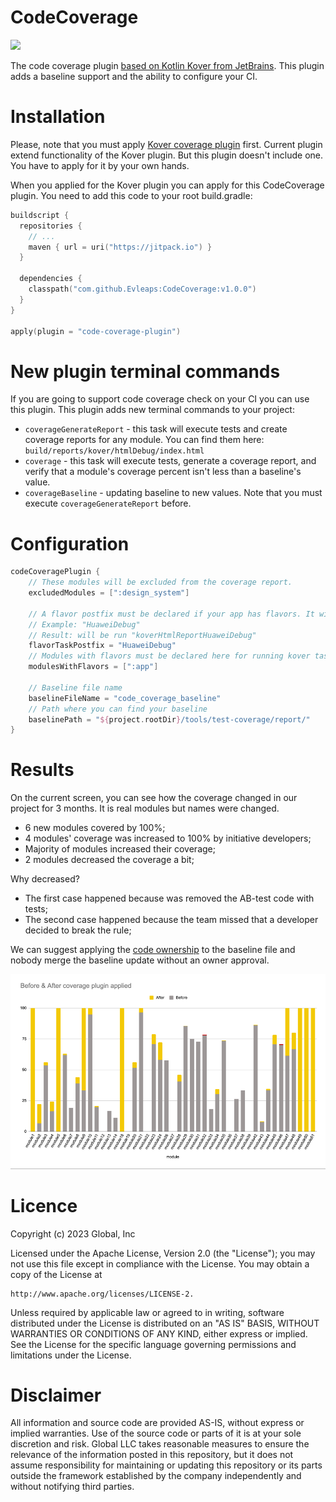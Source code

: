 # CodeCoverage
[![](https://jitpack.io/v/Evleaps/CodeCoverage.svg)](https://jitpack.io/#Evleaps/CodeCoverage)

The code coverage plugin [based on Kotlin Kover from JetBrains](https://github.com/Kotlin/kotlinx-kover). This plugin adds a baseline support and the ability to configure your CI.

# Installation
Please, note that you must apply [Kover coverage plugin](https://github.com/Kotlin/kotlinx-kover) first. 
Current plugin extend functionality of the Kover plugin. But this plugin doesn't include one. 
You have to apply for it by your own hands. 

When you applied for the Kover plugin you can apply for this CodeCoverage plugin.
You need to add this code to your root build.gradle:

```kotlin
buildscript {
  repositories {
    // ...
    maven { url = uri("https://jitpack.io") }
  }

  dependencies {
    classpath("com.github.Evleaps:CodeCoverage:v1.0.0")
  }
}

apply(plugin = "code-coverage-plugin")

```

# New plugin terminal commands
If you are going to support code coverage check on your CI you can use this plugin.
This plugin adds new terminal commands to your project:

- `coverageGenerateReport` - this task will execute tests and create coverage reports for any module.
  You can find them here: `build/reports/kover/htmlDebug/index.html`
- `coverage` - this task will execute tests, generate a coverage report, and
  verify that a module's coverage percent isn't less than a baseline's value.
- `coverageBaseline` - updating baseline to new values. Note that you must execute `coverageGenerateReport` before.

# Configuration
```groovy
codeCoveragePlugin {
    // These modules will be excluded from the coverage report.
    excludedModules = [":design_system"]

    // A flavor postfix must be declared if your app has flavors. It will be used for run kover tasks
    // Example: "HuaweiDebug"
    // Result: will be run "koverHtmlReportHuaweiDebug"
    flavorTaskPostfix = "HuaweiDebug"
    // Modules with flavors must be declared here for running kover tasks with the right command.
    modulesWithFlavors = [":app"]

    // Baseline file name
    baselineFileName = "code_coverage_baseline"
    // Path where you can find your baseline
    baselinePath = "${project.rootDir}/tools/test-coverage/report/"
}
```

# Results 
On the current screen, you can see how the coverage changed in our project for 3 months.
It is real modules but names were changed. 

- 6 new modules covered by 100%;
- 4 modules' coverage was increased to 100% by initiative developers;
- Majority of modules increased their coverage;
- 2 modules decreased the coverage a bit;

Why decreased?
- The first case happened because was removed the AB-test code with tests;
- The second case happened because the team missed that a developer decided to break the rule; 

We can suggest applying the [code ownership](https://docs.github.com/en/repositories/managing-your-repositorys-settings-and-features/customizing-your-repository/about-code-owners) to the baseline file and nobody merge the baseline update without an owner approval. 

![img.png](coverage_plugin_results.png)

# Licence
Copyright (c) 2023 Global, Inc

Licensed under the Apache License, Version 2.0 (the "License"); you may not use this file except in compliance with the License. You may obtain a copy of the License at
```
http://www.apache.org/licenses/LICENSE-2.
```
Unless required by applicable law or agreed to in writing, software distributed under the License is distributed on an "AS IS" BASIS, WITHOUT WARRANTIES OR CONDITIONS OF ANY KIND, either express or implied. See the License for the specific language governing permissions and limitations under the License.

# Disclaimer
All information and source code are provided AS-IS, without express or implied warranties. Use of the source code or parts of it is at your sole discretion and risk. Global LLC takes reasonable measures to ensure the relevance of the information posted in this repository, but it does not assume responsibility for maintaining or updating this repository or its parts outside the framework established by the company independently and without notifying third parties.
